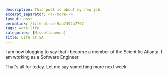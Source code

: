 ```yaml
---
description: This post is about my new job.
excerpt_separator: <!--more-->
layout: post
permalink: /life-at-sa-9ab7492a7797
tags: work-life
categories: [Miscellaneous]
title: Life at SA
---
```

I am now blogging to say that I become a member of the Scientific Atlanta. I am working as a Software Engineer.

That's all for today. Let me say something more next week.
<!--more-->

